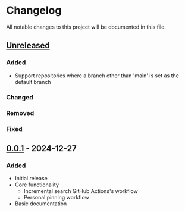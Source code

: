 # Changelog

All notable changes to this project will be documented in this file.

## [Unreleased]

### Added

- Support repositories where a branch other than 'main' is set as the default branch

### Changed

### Removed

### Fixed

## [0.0.1] - 2024-12-27

### Added

- Initial release
- Core functionality
  - Incremental search GitHub Actions's workflow
  - Personal pinning workflow
- Basic documentation

[Unreleased]: https://github.com/username/repository/compare/v0.0.1...HEAD
[0.0.1]: https://github.com/username/repository/releases/tag/v0.0.1
